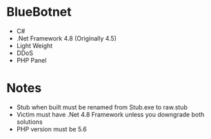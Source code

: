 # BlueBotnet
+ C#
+ .Net Framework 4.8 (Originally 4.5)
+ Light Weight
+ DDoS
+ PHP Panel

# Notes
+ Stub when built must be renamed from Stub.exe to raw.stub
+ Victim must have .Net 4.8 Framework unless you downgrade both solutions
+ PHP version must be 5.6
